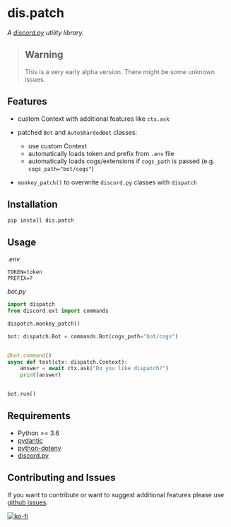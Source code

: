 # dis.patch
*A [discord.py](https://github.com/rapptz/discord.py) utility library.*


> ## Warning
> 
> This is a very early alpha version. There might be some unknown issues.

## Features
- custom Context with additional features like `ctx.ask`
- patched `Bot` and `AutoShardedBot` classes:
  - use custom Context
  - automatically loads token and prefix from `.env` file
  - automatically loads cogs/extensions if `cogs_path` is passed (e.g. `cogs_path="bot/cogs"`)
      
- `monkey_patch()` to overwrite `discord.py` classes with `dispatch`

## Installation
```
pip install dis.patch
```


## Usage
*.env*
```env
TOKEN=token
PREFIX=?
```

*bot.py*
```py
import dispatch
from discord.ext import commands

dispatch.monkey_patch()

bot: dispatch.Bot = commands.Bot(cogs_path="bot/cogs")


@bot.command()
async def test(ctx: dispatch.Context):
    answer = await ctx.ask("Do you like dispatch?")
    print(answer)


bot.run()
```


## Requirements
- Python >= 3.6
- [pydantic](https://github.com/samuelcolvin/pydantic)
- [python-dotenv](https://github.com/theskumar/python-dotenv)
- [discord.py](https://github.com/rapptz/discord.py)

## Contributing and Issues
If you want to contribute or want to suggest additional features please use [github issues](https://github.com/makupi/dispatch/issues).


[![ko-fi](https://www.ko-fi.com/img/githubbutton_sm.svg)](https://ko-fi.com/A0A015HXK)
